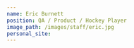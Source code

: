 ```yaml
---
name: Eric Burnett
position: QA / Product / Hockey Player
image_path: /images/staff/eric.jpg
personal_site: 
---
```

